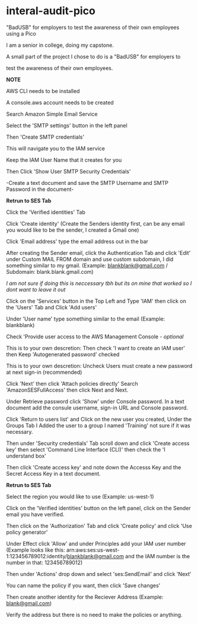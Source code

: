 # interal-audit-pico

"BadUSB" for employers to test the awareness of their own employees using a Pico

I am a senior in college, doing my capstone. 

A small part of the project I chose to do is a "BadUSB" for employers to 

test the awareness of their own employees. 

**NOTE**

AWS CLI needs to be installed

A console.aws account needs to be created

Search Amazon Simple Email Service

Select the 'SMTP settings' button in the left panel

Then 'Create SMTP credentials'

This will navigate you to the IAM service

Keep the IAM User Name that it creates for you

Then Click 'Show User SMTP Security Credentials'

-Create a text document and save the SMTP Username and SMTP Password in the document-

**Retrun to SES Tab**

Click the 'Verified identities' Tab

Click 'Create identity' (Create the Senders identity first, can be any email you would like to be the sender, I created a Gmail one)

Click 'Email address' type the email address out in the bar

After creating the Sender email, click the Authentication Tab and click 'Edit' under Custom MAIL FROM domain and use custom subdomain, I did something similar to my gmail. (Example: blankblank@gmail.com / Subdomain: blank.blank.gmail.com)

*I am not sure if doing this is neccessary tbh but its on mine that worked so I dont want to leave it out*

Click on the 'Services' button in the Top Left and Type 'IAM' then click on the 'Users' Tab and Click 'Add users'

Under 'User name' type something similar to the email (Example: blankblank)

Check 'Provide user access to the AWS Management Console - *optional*

This is to your own descretion: Then check 'I want to create an IAM user' then Keep 'Autogenerated password' checked

This is to your own descretion: Uncheck Users must create a new password at next sign-in (recommended)

Click 'Next' then click 'Attach policies directly' Search 'AmazonSESFullAccess' then click Next and Next.

Under Retrieve password click 'Show' under Console password. In a text document add the consule username, sign-in URL and Console password.

Click 'Return to users list' and Click on the new user you created, Under the Groups Tab I Added the user to a group I named 'Training' not sure if it was necessary.

Then under 'Security credentials' Tab scroll down and click 'Create access key' then select 'Command Line Interface (CLI)' then check the 'I understand box'

Then click 'Create access key' and note down the Accesss Key and the Secret Access Key in a text document.

**Retrun to SES Tab** 

Select the region you would like to use (Example: us-west-1)

Click on the 'Verified identities' button on the left panel, click on the Sender email you have verified.

Then click on the 'Authorization' Tab and click 'Create policy' and click 'Use policy generator'

Under Effect click 'Allow' and under Principles add your IAM user number (Example looks like this: arn:aws:ses:us-west-1:123456789012:identity/blankblank@gmail.com and the IAM number is the number in that: 123456789012)

Then under 'Actions' drop down and select 'ses:SendEmail' and click 'Next'

You can name the policy if you want, then click 'Save changes'

Then create another identity for the Reciever Address (Example: blank@gmail.com)

Verify the address but there is no need to make the policies or anything.
